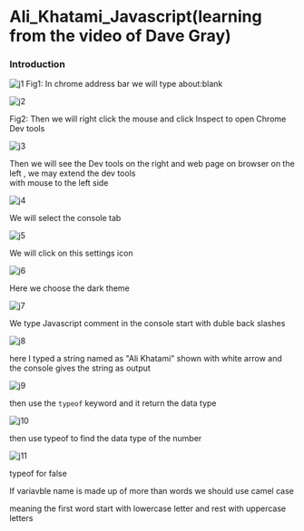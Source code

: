 # Ali_Khatami_Javascript(learning from the video of Dave Gray)

### Introduction

![j1](https://github.com/C191068/Ali_Khatami_JS/assets/89090776/a5949854-9e4a-4045-8df2-a91144b9d98a)
Fig1: In chrome address bar we will type about:blank <br>

![j2](https://github.com/C191068/Ali_Khatami_JS/assets/89090776/2594a3f7-ed9a-44ae-9299-47c0c4bf9ff5)

Fig2: Then we will right click the mouse and click Inspect to open Chrome Dev tools <br>

![j3](https://github.com/C191068/Ali_Khatami_JS/assets/89090776/937f038b-dc11-47dc-9679-ea7c3943c67d)

Then we will see the Dev tools on the right and web page on browser  on the left , we may extend the dev tools <br>
with mouse to the left side <br>

![j4](https://github.com/C191068/Ali_Khatami_JS/assets/89090776/d5583860-a2a3-40eb-a56c-08b354bf8096)

We will select the console tab <br>

![j5](https://github.com/C191068/Ali_Khatami_JS/assets/89090776/af67d0e2-3386-4215-97cd-5c6a2566b09c)

We will click on this settings icon <br>

![j6](https://github.com/C191068/Ali_Khatami_JS/assets/89090776/6825c2ee-ecb0-41c9-837a-d8b8d66e2cdd)

Here we choose the dark theme <br>

![j7](https://github.com/C191068/Ali_Khatami_JS/assets/89090776/f1fc38cb-aafe-4c3a-9b9c-04599255f7d0)

We type Javascript comment in the console start with duble back slashes <br>


![j8](https://github.com/C191068/Ali_Khatami_JS/assets/89090776/d091b162-a603-4a50-b226-b5cfd174df13)

here I typed a string named as "Ali Khatami" shown with white arrow and the console gives the string as output <br>

![j9](https://github.com/C191068/Ali_Khatami_JS/assets/89090776/6f15f885-9b56-4b94-a25b-915e80b9f113)

then use the ```typeof``` keyword and it return the data type <br>


![j10](https://github.com/C191068/Ali_Khatami_JS/assets/89090776/7efa58ed-0841-4d3b-a860-94481fec8a60)

then use typeof to find the data type of the number <br>


![j11](https://github.com/C191068/Ali_Khatami_JS/assets/89090776/0f97f7f2-1f54-4d65-ba5d-6ce407d35623)

typeof for false <br>


If variavble name is made up of more than words we should use camel case <br>

meaning the first word start with lowercase letter and rest with uppercase letters <br>


















